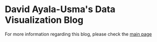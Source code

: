 # David Ayala-Usma's Data Visualization Blog

For more information regarding this blog, please check the [main page](https://ayala-usma.github.io/VisualAnalytics/)
